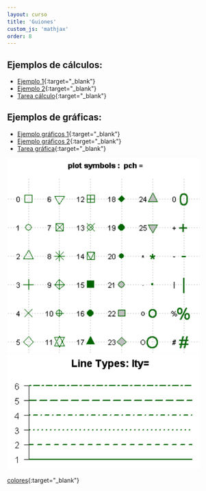 ```yaml
---
layout: curso
title: 'Guiones'
custom_js: 'mathjax'
order: 8
---
```


## Ejemplos de cálculos:

- [Ejemplo 1](/guiones/guion01.R){:target="_blank"}
- [Ejemplo 2](/guiones/guion02.R){:target="_blank"}
- [Tarea cálculo](/guiones/guion03.R){:target="_blank"}

## Ejemplos de gráficas:
- [Ejemplo gráficos 1](/guiones/guion04_grafica.R){:target="_blank"}
- [Ejemplo gráficos 2](/guiones/guion05_grafica.R){:target="_blank"}
- [Tarea gráfica](/guiones/guion06_grafica.R){:target="_blank"}

<img src="/docs/points.png" alt="Puntos en R" style="width: 450px;"/>

<img src="/docs/lines.png" alt="Puntos en R" style="width: 450px;"/>

[colores](/docs/ColorChart.pdf){:target="_blank"}



